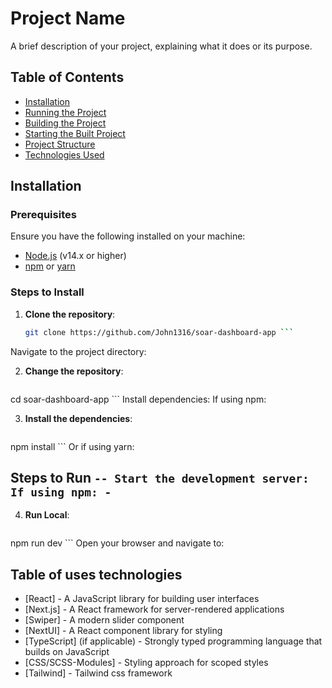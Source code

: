 # Project Name

A brief description of your project, explaining what it does or its purpose.

## Table of Contents
- [Installation](#installation)
- [Running the Project](#running-the-project)
- [Building the Project](#building-the-project)
- [Starting the Built Project](#starting-the-built-project)
- [Project Structure](#project-structure)
- [Technologies Used](#technologies-used)

## Installation

### Prerequisites
Ensure you have the following installed on your machine:
- [Node.js](https://nodejs.org/en/) (v14.x or higher)
- [npm](https://www.npmjs.com/) or [yarn](https://yarnpkg.com/)

### Steps to Install
1. **Clone the repository**:
   ```bash
   git clone https://github.com/John1316/soar-dashboard-app ```
Navigate to the project directory:

2. **Change the repository**:
   ```bash
cd soar-dashboard-app ```
Install dependencies: If using npm:

3. **Install the dependencies**:
   ```bash
npm install ```
Or if using yarn:


## Steps to Run `-- Start the development server: If using npm: -`

4. **Run Local**:
   ```bash
npm  run dev ```
Open your browser and navigate to:

## Table of uses technologies
- [React] - A JavaScript library for building user interfaces
- [Next.js] - A React framework for server-rendered applications
- [Swiper] - A modern slider component
- [NextUI] - A React component library for styling
- [TypeScript] (if applicable) - Strongly typed programming language that builds on JavaScript
- [CSS/SCSS-Modules] - Styling approach for scoped styles
- [Tailwind] - Tailwind css framework